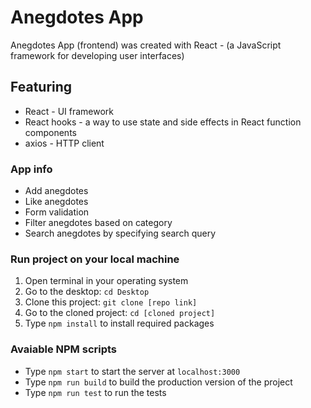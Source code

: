 # Anegdotes App

Anegdotes App (frontend) was created with React - (a JavaScript framework for developing user interfaces)

## Featuring

* React - UI framework
* React hooks - a way to use state and side effects in React function components
* axios - HTTP client

### App info

* Add anegdotes
* Like anegdotes
* Form validation
* Filter anegdotes based on category
* Search anegdotes by specifying search query

### Run project on your local machine

1) Open terminal in your operating system
2) Go to the desktop: `cd Desktop`
3) Clone this project: `git clone [repo link]`
4) Go to the cloned project: `cd [cloned project]`
5) Type `npm install` to install required packages

### Avaiable NPM scripts

* Type `npm start` to start the server at `localhost:3000`
* Type `npm run build` to build the production version of the project
* Type `npm run test` to run the tests

